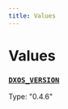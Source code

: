 ```yaml
---
title: Values
---
```

# Values 

### [`DXOS_VERSION`](https://github.com/dxos/dxos/blob/main/packages/sdk/client/src/version.ts#L5)
Type: "0.4.6"



